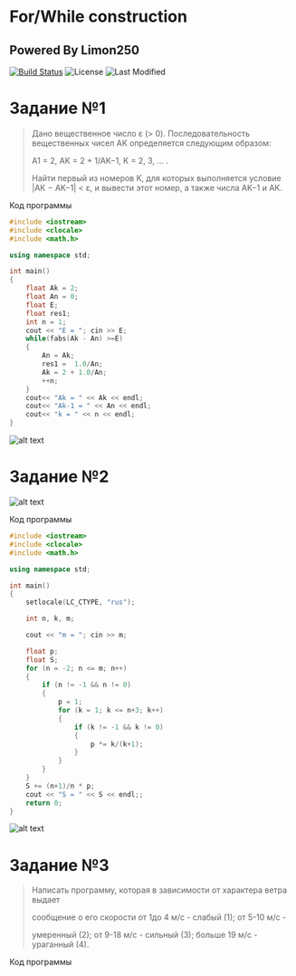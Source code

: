 # For/While construction

## Powered By Limon250

[![Build Status](https://travis-ci.org/joemccann/dillinger.svg?branch=master)](https://travis-ci.org/joemccann/dillinger)
![License](https://img.shields.io/badge/license-GNU%20V3.0-brightgreen)
![Last Modified](https://img.shields.io/badge/last%20modified-07.05.2021-green)

# Задание №1

>Дано вещественное число ε (> 0). Последовательность вещественных чисел AK определяется следующим образом:
>
>A1 = 2,    AK = 2 + 1/AK−1,    K = 2, 3, … .
>
>Найти первый из номеров K, для которых выполняется условие |AK − AK−1| < ε, и вывести этот номер, а также числа AK−1 и AK.

Код программы

```cpp
#include <iostream>
#include <clocale>
#include <math.h>

using namespace std;

int main()
{
    float Ak = 2;
    float An = 0;
    float E;
    float res1;
    int n = 1;
    cout << "E = "; cin >> E;
    while(fabs(Ak - An) >=E)
    {
        An = Ak;
        res1 =  1.0/An;
        Ak = 2 + 1.0/An;
        ++n;
    }
    cout<< "Ak = " << Ak << endl;
    cout<< "Ak-1 = " << An << endl;
    cout<< "k = " << n << endl;
}

```
![alt text](https://images2.imgbox.com/c8/02/aRYib5a5_o.png)

# Задание №2

![alt text](https://images2.imgbox.com/8b/5c/IUXn7heV_o.png)

Код программы

```cpp
#include <iostream>
#include <clocale>
#include <math.h>

using namespace std;

int main()
{
    setlocale(LC_CTYPE, "rus");

    int n, k, m;

    cout << "m = "; cin >> m;

    float p;
    float S;
    for (n = -2; n <= m; n++)
    {
        if (n != -1 && n != 0)
        {
            p = 1;
            for (k = 1; k <= n+3; k++)
            {
                if (k != -1 && k != 0)
                {
                    p *= k/(k+1);
                }
            }
        }
    }
    S += (n+1)/n * p;
    cout << "S = " << S << endl;;
    return 0;
}

```

![alt text](https://images2.imgbox.com/44/f8/SkNojQjz_o.png)

# Задание №3

> Написать программу, которая в зависимости от характера ветра выдает
> 
> сообщение о его скорости от 1до 4 м/с - слабый (1); от 5-10 м/c -
> 
> умеренный (2); от 9-18 м/c - сильный (3); больше 19 м/c - ураганный (4).
> 

Код программы
```cpp

```

